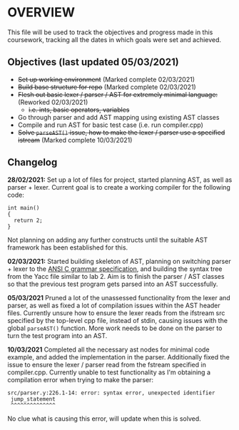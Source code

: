 OVERVIEW
========
This file will be used to track the objectives and progress made in this coursework, tracking all the dates in which goals were set and achieved.

Objectives (last updated 05/03/2021)
------------------------------------
- <del> Set up working environment</del>  (Marked complete 02/03/2021)
- <del> Build base structure for repo</del>   (Marked complete 02/03/2021)
- <del> Flesh out basic lexer / parser / AST for extremely minimal language:</del>  (Reworked 02/03/2021)
  + <del> i.e. ints, basic operators, variables</del>
- Go through parser and add AST mapping using existing AST classes
- Compile and run AST for basic test case (i.e. run compiler.cpp)
- <del> Solve `parseAST()` issue, how to make the lexer / parser use a specified istream</del> (Marked complete 10/03/2021)

Changelog
---------
**28/02/2021:**
Set up a lot of files for project, started planning AST, as well as parser + lexer. Current goal is to create a working compiler for the following code:
```
int main()
{
  return 2;
}
```
Not planning on adding any further constructs until the suitable AST framework has been established for this.


**02/03/2021:**
Started building skeleton of AST, planning on switching parser + lexer to the [ANSI C grammar specification](https://www.lysator.liu.se/c/ANSI-C-grammar-l.html), and building the syntax tree from the Yacc file similar to lab 2. Aim is to finish the parser / AST classes so that the previous test program gets parsed into an AST successfully.

**05/03/2021**
Pruned a lot of the unassessed functionality from the lexer and parser, as well as fixed a lot of compilation issues within the AST header files. Currently unsure how to ensure the lexer reads from the ifstream src specified by the top-level cpp file, instead of stdin, causing issues with the global `parseAST()` function. More work needs to be done on the parser to turn the test program into an AST.

**10/03/2021**
Completed all the necessary ast nodes for minimal code example, and added the implementation in the parser. Additionally fixed the issue to ensure the lexer / parser read from the fstream specified in compiler.cpp. Currently unable to test functionality as I'm obtaining a compilation error when trying to make the parser:
```
src/parser.y:226.1-14: error: syntax error, unexpected identifier
 jump_statement
 ^^^^^^^^^^^^^^
```
No clue what is causing this error, will update when this is solved.
